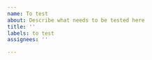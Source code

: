 ```yaml
---
name: To test
about: Describe what needs to be tested here
title: ''
labels: to test
assignees: ''

---
```



